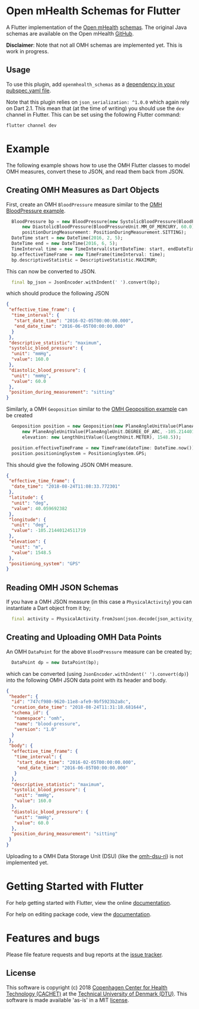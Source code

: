 # Open mHealth Schemas for Flutter

A Flutter implementation of the [Open mHealth](http://www.openmhealth.org) [schemas](http://www.openmhealth.org/documentation/#/schema-docs/schema-library).
The original Java schemas are available on the Open mHealth [GitHub](https://github.com/openmhealth/schemas). 

__Disclaimer__: Note that not all OMH schemas are implemented yet. This is work in progress. 

## Usage

To use this plugin, add `openmhealth_schemas` as a [dependency in your pubspec.yaml file](https://flutter.io/platform-plugins/).

Note that this plugin relies on `json_serialization: ^1.0.0` which again rely on Dart 2.1. This mean that (at the time of writing) you should use the `dev` channel in Flutter. 
This can be set using the following Flutter command:

```
flutter channel dev
```

# Example

The following example shows how to use the OMH Flutter classes  to model OMH measures, convert these to JSON, and read them back from JSON. 

## Creating OMH Measures as Dart Objects

First, create an OMH `BloodPressure` measure similar to the [OMH BloodPressure example](http://www.openmhealth.org/documentation/#/schema-docs/schema-library/schemas/omh_blood-pressure).

```dart
  BloodPressure bp = new BloodPressure(new SystolicBloodPressure(BloodPressureUnit.MM_OF_MERCURY, 160.0),
      new DiastolicBloodPressure(BloodPressureUnit.MM_OF_MERCURY, 60.0),
      positionDuringMeasurement: PositionDuringMeasurement.SITTING);
  DateTime start = new DateTime(2016, 2, 5);
  DateTime end = new DateTime(2016, 6, 5);
  TimeInterval time = new TimeInterval(startDateTime: start, endDateTime: end);
  bp.effectiveTimeFrame = new TimeFrame(timeInterval: time);
  bp.descriptiveStatistic = DescriptiveStatistic.MAXIMUM;
```

This can now be converted to JSON.

```dart
  final bp_json = JsonEncoder.withIndent(' ').convert(bp);
```

which should produce the following JSON

```json
{
 "effective_time_frame": {
  "time_interval": {
   "start_date_time": "2016-02-05T00:00:00.000",
   "end_date_time": "2016-06-05T00:00:00.000"
  }
 },
 "descriptive_statistic": "maximum",
 "systolic_blood_pressure": {
  "unit": "mmHg",
  "value": 160.0
 },
 "diastolic_blood_pressure": {
  "unit": "mmHg",
  "value": 60.0
 },
 "position_during_measurement": "sitting"
}
```  

Similarly, a OMH `Geoposition` similar to the [OMH Geoposition example](http://www.openmhealth.org/documentation/#/schema-docs/schema-library/schemas/omh_geoposition) can be created

```dart
  Geoposition position = new Geoposition(new PlaneAngleUnitValue(PlaneAngleUnit.DEGREE_OF_ARC, 40.059692382),
      new PlaneAngleUnitValue(PlaneAngleUnit.DEGREE_OF_ARC, -105.21440124511719),
      elevation: new LengthUnitValue((LengthUnit.METER), 1548.5));

  position.effectiveTimeFrame = new TimeFrame(dateTime: DateTime.now());
  position.positioningSystem = PositioningSystem.GPS;
``` 

This should give the following JSON OMH measure.

```json
{
 "effective_time_frame": {
  "date_time": "2018-08-24T11:08:33.772301"
 },
 "latitude": {
  "unit": "deg",
  "value": 40.059692382
 },
 "longitude": {
  "unit": "deg",
  "value": -105.21440124511719
 },
 "elevation": {
  "unit": "m",
  "value": 1548.5
 },
 "positioning_system": "GPS"
}
```

## Reading OMH JSON Schemas

If you have a OMH JSON measure (in this case a `PhysicalActivity`) you can instantiate a Dart object from it by;

```dart
  final activity = PhysicalActivity.fromJson(json.decode(json_activity_string) as Map<String, dynamic>);
```

## Creating and Uploading OMH Data Points

An OMH `DataPoint` for the above `BloodPressure` measure can be created by;

```dart
  DataPoint dp = new DataPoint(bp);
```

which can be converted (using `JsonEncoder.withIndent(' ').convert(dp)`) into the following OMH JSON data point with its header and body.

```json
{
 "header": {
  "id": "747cf980-9620-11e8-afe9-9bf5923b2a8c",
  "creation_date_time": "2018-08-24T11:31:18.681644",
  "schema_id": {
   "namespace": "omh",
   "name": "blood-pressure",
   "version": "1.0"
  }
 },
 "body": {
  "effective_time_frame": {
   "time_interval": {
    "start_date_time": "2016-02-05T00:00:00.000",
    "end_date_time": "2016-06-05T00:00:00.000"
   }
  },
  "descriptive_statistic": "maximum",
  "systolic_blood_pressure": {
   "unit": "mmHg",
   "value": 160.0
  },
  "diastolic_blood_pressure": {
   "unit": "mmHg",
   "value": 60.0
  },
  "position_during_measurement": "sitting"
 }
}
```

Uploading to a OMH Data Storage Unit (DSU) (like the [omh-dsu-ri](https://github.com/openmhealth/omh-dsu-ri)) is not implemented yet.


# Getting Started with Flutter

For help getting started with Flutter, view the online [documentation](https://flutter.io/).

For help on editing package code, view the [documentation](https://flutter.io/developing-packages/).

 
# Features and bugs

Please file feature requests and bug reports at the [issue tracker][tracker].

[tracker]: https://github.com/cph-cachet/openmhealth_schemas/issues

## License

This software is copyright (c) 2018 [Copenhagen Center for Health Technology (CACHET)](http://www.cachet.dk/) at the [Technical University of Denmark (DTU)](http://www.dtu.dk).
This software is made available 'as-is' in a MIT [license](/LICENSE).


